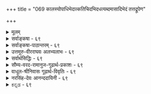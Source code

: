 +++
title = "069 कालस्योपाधिभेदात्कतिचिदभिदधत्यब्दमासादिभेदं तत्तद्रूपेण"

+++
<details><summary>मूलम्</summary>

कालस्योपाधिभेदात्कतिचिदभिदधत्यब्दमासादिभेदं तत्तद्रूपेण कालः परिणमत इति प्राहुरेके तदा तु ।  
ये तत्रोपाधयः स्युस्त इह परिणतिं प्राप्नुयुस्सानुबन्धाः नित्यो व्यापी च तादृक्परिणतिभिरसौ सर्वकार्ये निमित्तम् ॥ ६९ ॥
</details>

<details><summary>सर्वाङ्कषा - ६९</summary>

यदि कालः नित्यः विभुश्च तर्हि क्षणलवदिनादिव्यवहारः कथमित्यस्योत्तरमाह - कालस्येत्यादिना । **उपाधिभेदात्** = सूर्यपरिस्पन्दचक्षुर्निमेषादिरूपोपाधिभेदात् **कालस्य** = एकस्य नित्यस्य विभोः कालस्य अब्द- **मासादिभेदम्** = संवत्सरमासादिभेदं **कतिचित्** = नैयायिकाः, तदनुसारिणः अस्मदीयाश्च केचन अभिदधुः । **एके** = अन्ये तु 'एके मुख्यान्यकेवलाः' इत्यमरः । कालः **तत्तद्रूपेण** = संवत्सरमासक्षणादिभेदेन **परिणमते** = प्रकृतिद्रव्यवत् अस्यापि द्रव्यत्वात् परिणामं प्राप्नोतीति प्राहुः । कालस्य स्वतन्त्रप्रत्यक्षद्रव्यत्वाभ्युपगमे परिणामाङ्गीकार एव स्वरस इति एतत्पक्षे आदरातिशयं सूचयितुं 'प्राहुः' इत्युक्तम् । तदा **तु** = परिणामाङ्गीकारपक्षेऽपि **तत्र** = औपाधिकभेदपक्षे **ये** = सूर्यपरिस्पन्दचक्षुर्निमेषादयः उपाधयः स्युः, ते सर्वे, **इह** = अस्मिन् परिणामपक्षेऽपि **सानुबन्धाः** = तत्तदृतुलिङ्गादिसहितास्सन्तः परिणतिं प्राप्नुयुः, अन्यथा स्वतः परिणामासंभवात्, अव्यवस्थाप्रसङ्गः । आहत्य तु स्वरूपतः प्रकृतिवत् नित्यः व्यापी **च** = विभुश्च सर्वदेशेषु सर्वदा च कालव्यवहारदर्शनात्, **तादृक्परिणतिभिः** = पूर्वोक्ततादृशक्षणदिवसादिपरिणतिविशिष्टस्सन्नेव **असौ** = कालः **सर्वकार्ये** = सर्वेष्वपि कार्येषु **निमित्तम्** = नैयायिकमत इव निमित्तकारणं भवति ॥ 

इदं लोकायतदृष्ट्या । वेदान्तदृष्ट्या तु– 'अन्तः पुरुषरूपेण कालरूपेण यो बहिः । समन्वेत्येष सत्त्वानां भगवानात्ममायया ॥ ' ( भाग. 3-26 - 18 ) इत्येतदेव परमं सत्यम् । तथा च कालस्य नित्यविभूतेश्चेश्वरेऽन्तर्भावे, धर्मभूतज्ञानस्य जीवेऽन्तर्भावे च (जीव. 4), चित् (जीव), अचित् (प्रकृतिः), ईश्वरश्चेति तत्त्वत्रयमेव शिष्यत इति 'भोक्ता भोग्यं प्रेरितारं च मत्त्वा' (श्वे. 1 12 ) इत्युक्तः तत्त्वत्रयसिद्धान्त एव साधीयान् । इतरत्सर्वं बुद्धिवैशद्यायैव ॥ ६९ ॥
</details>


<details><summary>सर्वाङ्कषा-पाठान्तरम् - ६९</summary>

यदि कालः नित्यः विभुश्च तर्हि क्षणलवदिनादिव्यवहारः कथमित्यस्योत्तरमाह - कालस्येत्यादिना । उपाधिभेदात्‌ = सूर्यपरिस्पन्दचक्षुर्निमिषादिरूपोपाधिभेदात्‌ कालस्य = एकस्य नित्यस्य विभोः कालस्य अब्दमासादिभेदम्‌ = संवत्सरमासादिभेदं कतिचित्‌ = नैयायिकाः, तदनुसारिणः अस्मदीयाश्च केचन अभिदधुः । एके = अन्ये तु 'एके मुख्यान्यकेवलाः' इत्यमरः । कालः तत्तद्रूपेण = संवत्सरमासक्षणादिभेदेन परिणमते = प्रकृतिद्रव्यवत्‌ अस्यापि द्रव्यत्वात्‌ परिणामं प्राप्नोतीति प्राहुः । कालस्य स्वतन्त्रप्रत्यक्षद्रव्यत्वाभ्युपगमे परिणामाङ्गीकार एव स्वरस इति एतत्पक्षे आदरातिशयं सूचयितुं 'प्राहुः' इत्युक्तम्‌ । तदा तु = परिणामाङ्गीकारपक्षेऽपि तत्र = औपाधिकभेदपक्षे ये = सूर्यपरिस्पन्दचक्षुर्निमेषादयः उपाधयः स्युः, ते सर्वे, इह = अस्मिन्‌ परिणामपक्षेऽपि सानुबन्धाः = तत्तदृतुलिङ्गादिसहितास्सन्तः परिणतिं प्राप्नुयुः, अन्यथा स्वतः परिणामासंभवात्‌, अव्यवस्थाप्रसङ्गः । आहत्य तु, स्वरूपतः प्रकृतिवत्‌ नित्यः व्यापी च = विभुश्च सर्वदेशेषु सर्वदा च कालव्यवहारदर्शनात्‌, तादृक्परिणतिभिः = पूर्वोक्ततादृशक्षणदिवसादिपरिणतिविशिष्टस्सन्नेव असौ = कालः सर्वकार्ये = सर्वेष्वपि कार्येषु निमित्तम्‌ = नैयायिकमत इव निमित्तकारणं भवति ॥   
इदं लोकायतदृष्ट्या । वेदान्तदृष्ट्या तु - 'अन्तः पुरुषरूपेण कालरूपेण यो बहिः । समन्वेत्येष सत्त्वानां भगवानात्ममायया ॥' (भाग.३-२६-१८) इत्येतदेव परमं सत्यम्‌ । तथा च कालस्य नित्यविभूतेश्चेश्वरेऽन्तर्भावे, धर्मभूतज्ञानस्य जीवेऽन्तर्भावे च (जीव.४), चित्‌(जीव), अचित्‌ (प्रकृतिः), ईश्वरश्चेति तत्त्वत्रयमेव शिष्यत इति 'भोक्ता भोग्यं प्रेरितारं च मत्त्वा' (१-१२) इत्युक्तः तत्त्वत्रयसिद्धान्त एव साधीयान्‌ । इतरत्सर्वं बुद्धिवैशद्यायैव ॥ ६९ ॥
</details>


<details><summary>उत्तमूरु-वीरराघवः अलभ्यलाभः - ६९</summary>

'कल्पान्तेऽप्येककालः' इति एकत्वमुक्तं कथं घटत इति पृच्छति यदीति । उपाधिभेदम् = सूर्यपरिस्पन्दादिसंख्येयत्तामादायेति भावः । तत्त द्रूपेणेति । कालो हि द्रव्यम् । अवस्थावत्त्वञ्च द्रव्यलक्षणम् । अचेतनत्वाच्च परिणामरूपावस्था घटते इति भावः । यादवप्रकाशैरिति । सूर्येति श्लोकावृत्तावुक्तं त्रिविधा प्रकृतिरिति वचनमप्येतदीयं स्यात् । ब्रह्मकार्यत्वेऽपि अनादित्वमव्यक्त इव कथञ्चिन्निर्वाह्यम् । उपात्ते वचने, 'अजस्रपरिणामी मुहूर्तारात्रादिविभागयुक्' इत्येव ह्युक्तम्, न तु क्षणमुहूर्तादिपरिणामीति वा क्षणमुहूर्तादिविभागयुक् इति वा । तद्विमृश्य अजस्रक्षणमात्रपरिणामीत्युक्त्वा भावमाह अयं भाव इति । यदि अब्दादिरूपेणापि परिणामः, स कदा । क्षणपरिणामः प्रतिक्षणम् । अब्दपरिणामस्तु एकैकाब्दानन्तरमिति चेत् - एकैकं दिनभारभ्यापि षट्पञ्चाशदधिकदिनत्रीशतीसंख्यया अब्दनिष्पादनात् पुत्रादिजननदिनमारभ्याब्दगणनात् सौरचान्द्रसावनबार्हस्पत्यादिभेदेनाब्दव्यवहारभेदाच्चाव्यवस्था । एवं मुहूर्तादष्वपि । प्रतिक्षणं मुहूर्तसंवत्सरादिसर्वपरिणामस्वीकारेण तत्तन्नाशपर्यन्ततत्तत्संबन्धशालिनिः अब्दास्थायित्वादिकमित्युक्तावपि मुहूर्ताब्दशब्दादीनां कोऽर्थ इति विमर्शे क्षणसमुदायवैचित्रीमादायैव भेदव्युत्पादने कार्यम् । तथा च किं वृथा क्षणातिरिक्तकालपरिणामस्वीकारेण । तत्रतत्र यथेष्टं तत्समुदायविशेषग्रहणेन सर्वनिर्वाहादित्याशयः । आद्यन्तमध्यमेत्यादि । यावत्क्षणसमुदायं गृहीत्वा अब्दसंबन्ध उच्यते । तत्र प्रथमक्षणे वा मध्ये वा अन्ते वा कदा तदब्दोत्पत्तिः? नियामकाभावे नानाब्दोत्पत्तिः स्यात् । यत्र क्षणे उत्पत्तिः, तदैव तस्याब्दत्वेन व्यवहारः स्यादिति भावः । तर्हि क्षणपरिणाममपि विहाय प्रथमा तार्किकादिसरणिरेवाद्रियतामित्यत्र प्रागेव तदसंभव उक्त इत्याह अत्र चेति । कृत्स्नैकदेशेति । सर्वमिदं ग्रन्थारम्भ एव समाहितम् । एकदेशवृत्तिगुणः - संयोगादिः । अवच्छेदकान्तरनिरपेक्षमेवाव्याप्यवृत्तित्वस्वाभाव्येनोपपत्तिः । अत एव ब्रह्मणि निरवयवे घटादेरेकदेशसंबन्ध इत्यादि भाव्यम् ।   
कालव्ययस्था स्पन्दगणनयैवोच्यते । स्पन्दश्च क्रिया । सा विभौ कथं स्यात् । मध्यमपरिमाणत्वे चानित्यता स्यात् । अतोऽणुरिति जैनाः, तद् दूषयति स्पन्देति । आशा दिक् । वसनम् अम्बरम्, आशावसनो दिगम्बरः, तदनुयायिनस्तत्रोक्ताः । तोकः - बालः । आशावसनेति पाठार्जवेऽपि आशावसानेत्येव सवेत्र पाठः । तदा वस आच्छादने इति शानचि वसानेति रूपे आशाः वसानाः दिगम्बरा इति व्याख्येयम् । दुराशेति ॥ स्पन्दापेक्षायामपि सूर्यादिस्पन्दस्यैवोक्त्या कालस्य स्पन्दानपेक्षणादिति भावः स्वप्रकर्षाद्येः क्षणसंख्याधिक्यन्यूनत्वादिभिरित्यर्थः । उपलक्षणमिति । क्रियामात्रं कालोपाधिरिति तार्किकपक्षमाश्रित्य तथोक्तिः । जन्यमात्रं कालोपाधिरिति तार्किकपक्षे तु तदन्यदपि गृह्यत इति भावः । मूले तदात्वित्यस्य द्वितीयपक्षे इत्यर्थः । ननु क्षणरूपपरिणामसंख्याविशेषत एव सर्वनिर्वाहे उपाधिघटनं कथमत्रेति चेत्; उच्यते - तत्र प्रथमपक्षे ये उपाधयः स्थिताः, तेऽत्र पक्षे परिणतिं प्राप्नुयुः, व्यवच्छेदकतया परिणामे संबध्येरन्नित्यर्थः । अयं भावः - प्रथमपक्षे मासो नाम मासघकत्वाभिमताः यावन्तः क्रियारूपक्षणाः तावन्तो वा, तावत्कालमात्रस्थितजन्यपदार्थरूपो दण्डात्मककालो वा । तादृशभौतिकवस्तुविशेषावच्छिन्नपरिणामसंतानः कालपरिणामपक्षे मासः । वसन्तः, चैत्र इत्यादौ तावत्कालस्थायिऋतुमासादिलिंगमुपाधीकृत्य तदवच्छिन्नपरिणाम इत्युक्तावेव विशेषावगमः । अन्यथा सर्वस्य क्षणरूपपरिणामत्वेनाविशेषादिति । एवं विशेषरूपेणैव कालस्य तत्तत्कार्यनिमित्तता । अतः कालः सर्वकार्यनिमित्तमित्युच्यते । न तु केवलं सामान्यत इति । न कालेति । वसन्तर्तुलिंगरूपकार्यस्य ग्रीष्मर्तुकार्यहेतुत्वं न नियतमित्यर्थः । प्रध्वंसेति । प्रध्वंसोऽयं निरन्वयविनाशः । सर्वकालसत्त्वं नित्यत्वमिति यदन्यत्रोच्यते, तत् अत्र न भवति; कालस्य काले सत्त्वायोगात् । व्याप्तिः - विभुतया नित्यविभूतावपि संबन्धः । तदपि - तत् हेतुत्वमपि संनिहितत्व एव भवेत् । अतो व्यापित्वमित्यर्थः । 'पूर्वभावो हि हेतुत्वं मीयते येनकेनचित् । व्यापकस्यापि नित्यस्य धर्मिधीरन्यथा न हि' (१-स्त) इति कुसुमाञ्जलिकारिकार्थं घटयति नन्विति । यदि तस्मिन् सति तत्, तदभावे तदभावः इति अन्वयव्यतिरेकावेव कारणत्वं स्यात्, तदा विभु नित्यं वस्तु न कारणं भवेत्, विभुत्वात् क्वचिदपि देशे, नित्यत्वात् क्वचिदपि काले व्यतिरेकस्य दुर्वचत्वात् । किं तु पूर्ववर्तित्वमेव हेतुत्वम्, तत् व्यतिरेकं विनाऽपि सुग्रहम् । कारणमिति शब्दप्रमाणात् कारणत्वग्रहे तदनपेक्षणात् । ननु न पूर्ववर्तित्वमात्रं कारणत्वम्, अनियतस्य रासभादेरपि कारणत्वापत्तेः । अतो नियतपूर्ववर्तित्वमेव । नियतत्वञ्च व्यतिरेकघटितमिति शंक्ते अथ स्यादिति । अस्मिन् सत्येवेति । अस्मिन् असति कार्यं न भवतीत्यर्थे एवकारोक्ते व्यतिरेको घटक इति शंका । प्रसंगत इति । आपादनतोऽपीत्यर्थः । आपादनं हि वस्तुनः सत्त्व एव भवति । तथा च यदीदं न स्यात्, तर्हि तन्न भवेदिति नियतत्वग्रह इति भावः । ननु सर्वकारणमिति सर्वपदं किमर्थमिति चेत् - कालस्य प्रकृतस्य सर्वकारणत्वात् । एवं प्रसंगपक्षे नित्यस्यापि कार्यत्वसिद्धिः । अत एव ब्रह्मतः तदिच्छातश्च सर्वपदार्थसत्ता । ननु एवमापादनस्यापि व्याप्यव्यापकभावधटितत्वात् तस्यापि नियतत्वरूपतया तत्राप्यापादनान्तरोपन्यासेऽनवस्थापातात्, व्याप्यारोपेण व्यापकारोपस्तर्क इत्येव प्रसिद्ध्या कार्यकारणयोर्व्याप्यव्यापकभावस्य वक्तव्यात्वाच्च नियतत्वं व्यापकत्वमित्येवोच्यताम् । तच्च समानाधिकरणाभावाप्रतियोगित्वमिति चेत् - अस्यापि व्यापकत्वस्य तर्कमन्तरेणासिद्ध्या, 'तर्कः शंकानिवर्तकः' इति तर्कोपन्यासापेक्षा स्यादिति एवं कथितम् । तादृशव्यापकत्वरूपनियतत्वावलम्बनं नानिष्टम् । एवमनियतं वैकल्पिकमपि कारणं लोके शास्त्रे च दृष्टम् । नियतमप्यन्यथासिद्धमकारणत्वेनेष्टम् । अतः कारणत्वमन्यादृशमिति विचारोऽप्यस्तीत्यलमधिकेन ॥ ६९ ॥
</details>


<details><summary>सर्वार्थसिद्धिः - ६९</summary>

यदि नित्य एकः कालः, तस्य कथं परिच्छिन्नानेकस्वरूपत्वमित्यत्र प्रसिद्धं पक्षमाह - कालस्येति ॥ आदि-शब्देन भूतभविष्यत्त्वादेरपि संग्रहः । नित्यस्यापि कालस्य द्रव्यान्तराणामिवावस्थाभेदैस्सर्वमिदं स्यात् । अवस्थाश्चात्रोपाधिसंबन्धमात्ररूपा इति लघीयान्पक्षः । पक्षान्तरमाह - तत्तद्रूपेणेति । यादवप्रकाशैरप्यभ्युपगतोऽयं पक्षः - "कालोऽनाद्यनन्तोऽजस्रक्षणपरिणामी मुहूर्ताहोरात्रादिविभागयुक्सर्वेषां परिणामस्पन्दहेतुः इति वचनात् । अयं भावः - क्षणरूप एव कालस्य सर्वदा परिणामः ; तत्संख्याप्रकर्षतारतम्याम्मुहूर्तादिविभागः ; तत एव चाब्दादीनामाद्यन्तमयमाद्युत्पत्तिक्षणविकल्पचोद्यं निस्तीर्णम् । प्रतिपुरुषमिष्टक्षणारम्भेणाब्दादिगणनाऽपि युक्तैव । अत्र च स्वतः क्षणादिभेदानभ्युपगमे कथमुपाधिभिरपि भेदः स्यात् ? तेषां कालमात्रेण संबन्धे तद्विशेषकत्वायोगात्, तदंशेन संबन्धे तु स्वत एव कालांशभेदसिद्धेः । ननु कालविकारेष्वपि कृत्स्नैकदेशसंबन्धविकल्पदोषस्समानः ; विकारान्तरेण भेदेऽनवस्थाप्रसङ्गश्चेति चेन्न ; आश्रयैकदेशवृत्तिगुणादिन्यायेन निर्वाहादिति । अयं परिहार उपाधिसंबन्धमात्रपक्षेऽप्यविशिष्ट इत्यन्ये मन्यन्ते ।  
स्पन्दसन्ततिसिद्ध्यर्थं कालस्याणुत्वकल्पनम् । आशावसानतोकानां दुराशामात्रजृम्भितम् ॥  
क्रियासन्ततिवत्काले परिणामपरम्परा । किं न स्यात्स्वप्रकर्षाद्यैः परत्वादिप्रसाधिका ॥  
एकाश्रयक्रियासंख्या काल इत्याप्तभाषितम् । कालोपाधिविशेषाणां सर्वेषामुपलक्षणम् ॥  
अत्र परिणतिपक्षमनूद्य तत्राप्युपाधिव्याप्तिमाह - तदा त्विति । अनुबन्धाः - ऋतुलिङ्गादयः । आनन्तर्यनियमादुत्तरोत्तरकार्याणामुपाधिमूलत्वं च सिद्धम् । ऋतुलिङ्गादीनां तु न कालकार्यहेतुनियमः । ये तु शैवादयः कालमनित्यमव्यापिनं परिमितकार्यहेतुं च प्राहुः, तान्प्रत्याह - नित्य इति । क्षणाद्यंशस्यागन्तुकत्वेऽपि स्वरूपतो नित्यः । नित्यत्वं चात्र प्रध्वंसविरहमात्रम् ; न तु सर्वदा सत्ता, कालान्तराभावात् । व्यापित्वं तु क्षणतोऽपि स्यात्; सार्वत्रिकाणामपि केषांचिद्यौगपद्यसिद्धेः । नित्यत्वे प्रागेव प्रमाणं दर्शितम् । व्याप्तिश्च - "कालं स पचते तत्र न कालस्तत्र वै प्रभुः" इत्यादिभिस्सिद्धा । त्रिगुणविभूतिवत्कालप्रतिनियतविकारास्तत्र न सन्तीत्यर्थः । स्वविकाराणामुपादानतयाऽन्येषां निमित्ततया वाऽस्य सर्वहेतुत्वं "कालः पचति भूतानीत्यादिभिर्गम्यते । तदपि सर्वत्र सन्निहितस्य । ननु "अन्तर्बहिश्च तत्सर्वं व्याप्य नारायणः स्थितः", "सर्वव्यापी सर्वभूतान्तरात्मा इत्यादिषु एकस्य सर्वव्यापत्वं श्रूयते ; अतस्तद्व्याप्यस्य कालस्य कथं विभुत्वम् ? इत्थम् - न हि न्यूनदेशवर्तित्वमेव व्याप्यत्वम् ; तथा सति समव्याप्तिभङ्गप्रसङ्गात् । तर्हि तद्वदन्योन्यव्याप्यत्वमिह स्यादिति चेत्, किमत्रानिष्टं परस्परप्रवेश्यत्वाद्यनभ्युपगमात् । द्वयोरपि सर्वसंयोगित्वे वि[वादा]रोधाभावात् । अतो यत्र कालस्तत्र सर्वत्र परमात्माऽस्तीति तस्य कालव्यापकत्वम् । इदं च तस्य धर्मभूतज्ञानेऽपि द्रष्टव्यम् । परमात्म[नः]स्वरूपैकदेशे विश्वं व्यवस्यितमित्येतदपि तादृशव्यतिरिक्तविषयम् । अन्यथा तस्य ज्ञानानन्दत्वादेरपि एक-देशित्वप्रसङ्गात् । न चैवं सति सर्वजीवानां व्यापित्वेऽप्यविरोधः स्यादिति वाच्यम् ; अणुत्वश्रुत्या तत्प्रतिषेधात् इति । ननु कालतो देशतो व्यतिरेकग्रहणस्याशक्यत्वान्नित्यविभूनां कारणत्वमेव न सिध्यति, कुतस्सर्वकारणत्वमित्यनुयोगश्च धर्मिग्राहकेणैव निरस्तः । अस्ति हि लोकेऽप्युपदेशतोऽपि तत्तद्वस्तुषु कारणत्वग्रहणम् । अथ स्यात् - नियतपूर्वसत्त्वं कारणत्वम्, नियमश्चास्मिन्सत्येवेदं भवतीप्येवंरूपः ; तत्रावधारणसिद्धोऽन्यदा नास्तीत्ययमर्थो नित्येषु च विभुष्वग्रहण इति । मैवम् ; प्रसङ्गतोऽपि नियमसिद्धेः ; तथा हि । इदं सर्वकारणमिति बोधयतामयमाशयः - यद्येतन्न स्यात् सर्वं नोत्पद्येत । अतस्सर्वोत्पत्तिप्रयोजकमेतदिति ; न पुनर्यदा यत्रेदं नास्ति तदा तत्र सर्वं नास्तीति । अतस्सुष्ठूक्तं नित्य-व्यापिनः कालस्य सर्वकार्यहेतुत्वम् ॥ ६९ ॥ इति कालस्यारुच्छेदकप्रकारविभुत्वसर्वकार्यहेतुत्वानि ॥
</details>


<details><summary>सौम्य-वरद-रामानुज-गूढार्थ-प्रकाशः - ६९</summary>

अब्दादीनामिति । अब्दादय आद्यक्षणे वा मध्यक्षणे वा उत्पद्यन्ते? न प्रथमः, अब्दादीनां  
नाशक उपाधिभेदो वा, स्वयमेव वा? नाद्यः - उपाध्यवच्छिन्नपक्षस्यैव लाघवेन स्वीकार्यत्वात् । नान्त्यः - अनन्तरक्षणेषु अब्दादिव्यवहाराभावप्रसङ्गात् । न द्वितीयतृतीयौ-आद्यक्षणे अब्दादिव्यवहाराभावप्रसङ्गात् इति चोद्यं द्रष्टव्यम् । प्रतिपुरुषं गणनाऽपि इत्यन्वयः । आशावसानतोकाः आर्हतबालाः । ननु उपाध्यवच्छिन्नकालपक्षे उपाधिप्रकर्षापकर्षाभ्यां परत्वापरत्वे संभवतः; कालपरिणामपक्षे कथमित्यत आह - क्रियेति । क्रियासन्ततिवदिति । तपनपरिस्पन्दादिरूपोपाधिसन्ततिवदित्यर्थः । परत्वादीति । प्रसाधिका किं न स्यादित्यन्वयः । तादृशव्यतिरिक्तविषयमिति । विभुव्यतिरिक्तविषयमित्यर्थः । अनुयोगः - प्रश्नः । 'प्रश्नोऽनुयोगः पृच्छा च' इति निधण्टुः । धर्मिग्राहकेणैव निरस्त इति । कार्यानुकृतान्वयव्यतिरेकत्वं कारणत्वं न भवति । अनन्यथासिद्धनियतपूर्वभावित्वं कारणत्वमिति भावः ॥ ६९ ॥
</details>


<details><summary>वाधूल-श्रीनिवासः गूढार्थ-विवृतिः - ६९</summary>

तदयोगादिति । उपाधिसम्बन्धायोगादित्यर्थः । क्रियासंख्या = कालोपाधिरित्यर्थः ॥ ६९ ॥
</details>


<details><summary>नरसिंह-देवः आनन्ददायिनी - ६९</summary>

आक्षेपसंगतिमाह - यदीति । परिच्छिन्नेति - क्षणादिरूपेण परिच्छेदः न तु देशपरिच्छेद इति भावः । प्रसिद्धमिति - उपाधिपरिच्छेदस्य काणादादितन्त्रसिद्धत्वादिति भावः । आदिशब्देन वर्तमानत्वादिसंग्रह । द्रव्यान्तराणामिवेति । तन्त्वादीनां पटाद्यवस्थाभेदेनेवेत्यर्थः । लघीयान् पक्ष इति - अतिरिक्तपरिणामपक्षेऽप्यावश्यकत्वा- ल्लघुतरत्वमस्येति भावः । यादवप्रकाशवचनमुदाहरति - कालोऽनाद्यनन्त इतीति केचित् । श्रुतिवाक्यमित्यन्ये । परिणामपक्षे क्षणलवादिव्यापिपरिणामो न स्यात् । युगपत्परिणामद्वयस्य विरुद्धत्वात् । न चेष्टापत्तिः । संवत्सरादिपारणीमकाले क्षणादिपरिणामाभावेन तद्व्यवहाराभावप्रसङ्गादित्यत्राह - अयं भाव इति । क्षणरूप एवेति - तथा च परिणामान्तरस्यानभ्युपगमात् क्षणादिव्यवहारविरोधोऽपि नास्ति माससंवत्सरादिव्यवहारश्च तत्तत्संख्याप्रकर्षतारतम्याद्युज्यत इति भावः । एतेन अब्दादिपरिणामो द्वादशमासादिपरिणामव्यापकः किमादिमासप्रथमदिवस उत्पद्यते? उत मध्यमासमध्यदिवसे? यद्वा अन्त्यमासान्त्यदिवसे? नाद्यः; आदावेवोत्पन्नत्वे तस्मिन्नेव दिवसे मासादिषु संवत्सरव्यवहारप्रसङ्गः । किं च क्षणे संवत्सरादिपरिणामो वर्तते न वा? तत्र वृत्तौ क्षण एव संवत्सरस्स्यात् । तत्रावृत्तौ ततोऽतिरिक्तकाले संवत्सरव्यवहारो न स्यात् । न च तदोत्पन्नसंवत्सररूपपरिणामो द्वादशमासपर्यन्तस्थायी(ति)तावता परिसमाप्यत इति नैकदिवसादौ व्यवहारप्रसङ्ग इति वाच्यम्; तथात्वे व्यासज्यवृत्तिता स्यात् । तथाच तावद्दिवसानामभावात् केवलकालमात्रप्रतीतिर्न स्यात् । न च पूर्व(पूर्व)दिवसानुसन्धानपूर्वकान्त्यदिवसप्रतीतिकाले प्रतीयत इति वाच्यम्; तथात्वे तावद्दिवसपरिणामस्यैव संवत्सरत्वोपपत्तौ तदतिरिक्तपरिणामकल्पने प्रमाणाभावात् । अत एव न द्वितीयतृतीयावपीति संवत्सराद्युत्पत्तिरनुपपन्नेति शङ्कापि निरस्तेत्याह - अत एवेति । क्षणसङ्ख्याप्रकर्षविशेषस्यैवाब्दादित्वादित्यर्थः । क्षणपरिणामे सर्वप्रत्ययं प्रमाणयति - प्रतिपुरुषमिति । इष्टः - प्रमाणेनाभ्युपगतः । ननु क्षणादिप्रतीतिरप्युपाधिभिरस्तु किंपरिणामेनेत्यत आह - अत्र चेत्यादि । तदेवोपपादयति - तेषामिति । तथाच कालमात्रस्य क्षणोपाध्यवच्छिन्नत्वात् सङ्ख्यापरिमाणाद्यवच्छिन्नघटस्येव भेदो न स्यादित्यर्थः । स्वत एवेति - स्वतोंऽशाभावे औपाधिकस्याप्यसम्भवादिति भावः । नन्विति - उपाधिपक्ष एव ज्यायानित्यर्थः । आश्रयैकदेशेति - स्वपरनिर्वाहकतया कालभेदकत्वमिति भावः । ननु परिणामपक्षे क्षणपरिणामस्य क्षणिकत्वावश्यम्भावात् क्षणिकत्वानुमाने(साध्याप्रसिद्ध्या)व्याप्यत्वासिद्ध्युद्भावनं न स्यात् । नचोपाधिपक्षेऽप्ययं दोषः! क्षणोपाधीनां क्षणिकत्वाभावस्योपपादितत्वादित्यस्वरसादुपाधिपक्षमुपक्षिपति - अयं परिहार इति । कालसम्बन्धप्रकर्षः परत्वम् । तन्न्यूनत्वमपरत्वम् । सम्बन्धश्च संयोगः । स च क्रियाधीनः । क्रिया च विभुत्वेऽनुपपन्ना । तथाच न तन्निबन्धनसंयोगादिसन्मवः । न च कालस्य निष्क्रियत्वे(यस्या)प्यन्यस्य परिच्छिन्नत्वात् तत्क्रियातस्संयोग इति वाच्यम्; तथाऽपि प्रथमसंयोगानन्तरं निष्क्रियस्य स्थिरस्य तत्प्रकर्षायोगात् । विभुनश्च द्रव्यस्य संयोगमात्रस्याभावात् । तथाच परत्वादेरसम्भवप्रसङ्गात् । अणुः कालः स्पन्दसंततिसिद्ध्यर्थमङ्गीकरणीय इति जैनपक्षमनुभाषते - स्पन्देति । स्पन्दसंततिः - परत्वापरत्वहेतुक्रियासंततिः । आशावसानाः -दिगम्बराः । क्रियासंततिवदिति - यथा क्रियाप्रकर्षः कालनिष्ठः परत्वादिहेतुः तथा विभुत्वेऽपि कालस्य तन्निष्ठः परिणामपरम्पराप्रकर्षः परत्वादिहेतुरस्तु! तथाच परत्वादेरन्यथाऽप्युपपत्तेः न तदर्थमणुत्वं कल्प्यम् । यद्वा कालसम्बन्धप्रकर्षो न परत्वं तन्न्यूनता वा अपरत्वम्; अपि तु परिणामपरम्पराप्रकर्षावच्छिन्नकालयोगः परत्वं तन्न्यूनतवच्छिन्नतद्योऽगोऽपरत्वम् । योगश्च न संयोगः; अपि तु आधराधेयभा(व इति)वादिरूपसम्बन्धविशेष इति न तदर्थं कालस्याणुत्वं कल्प्यमिति भाव । नन्वणुत्वविभुत्वयोरन्यतरनिर्णयः कथम्? इति चेत्; लाघवेनैकत्वनिर्णयेन; अन्यथा समस्तदेशवर्तिनां कालयोगे कल्प्यमाने अनन्तकालकल्पनाप्रसङ्गेन गौरवप्रसङ्गात् । ननु-  
एकाश्रयक्रियासङ्ख्या कालस्तस्य तु मानतः ।  
इति ज्योतिश्शास्त्रे परिस्पन्दसंततेरेव कालत्वाभिधानात् तद्विरुद्धोक्तिर्विरुद्धेत्यत आह - एकाश्रयेति । एकः तपनादिः । तत्क्रियासङ्ख्या कालोपाधिरित्यर्थः । नन्वेवं परिणामाद्युपाध्यङ्गीकारविरोध इत्यत्राह - सर्वेषामिति । ननु क्रियासंख्यैव कालोऽस्तु किमर्थं तदुपाधित्वमङ्गीकरणीयमिति चेत्; मैवम्; क्रियादीनां कालत्वे पौर्वापर्यव्यवस्थाया अभावेन सर्वेषां यौगपद्यप्रसङ्गात् । ननु परिणतिपक्षे उपाध्यभावात् कथं तदात्वित्यादिना उपाधिरुच्यते? इत्यत्राह - परिणतिपक्षमनूद्येति । ननु तत्पक्षस्यानुपाधिपक्षत्वात्कथमुपाधिसम्बन्ध इत्याशङ्क्य परिणामस्यापि कादाचित्कतया सामग्रीसापेक्षतया तासामेवोपाधित्वादित्यत्राह - तत्रापीति । ननु ऋतुलिङ्गादिकमेव कालव्यवहारहेतुरास्त्वि(लोपाधिरस्त्वि)त्यत्राह - ऋतुलिङ्गादीनामिति । व्यभिचारित्वमित्यर्थः । ये तु शैवादय इति - क्षणलवादिभिन्नस्य पूर्वोत्तरकालेष्वभा(कालेऽभा)वादनित्यत्वमव्यापित्वं च । अत एव न सर्वहेतुत्वमिति भावः । क्षणाद्यंशस्येति - क्षणलवादीनामौपाधिकत्वपरिणामाभ्यामुपपन्नत्वादिति भावः । ननु नित्यत्वं हि सर्वकालसम्बन्धः । स च कालस्य कालान्तराभावान्न सम्भवतीत्यत्राह - नित्यत्वं चेति । प्रागभावाप्रतियोगिनः कालस्येत्यर्थः । ननु सर्वस्याप्येकक्षणसम्बन्धो न सम्भवत्यतीतादेस्संबन्धायोगादित्यत्राह - सार्वत्रिकाणामपीति । तत्काले वर्तमानानामित्यर्थः । ननूक्तेन प्रमाणेन नित्यविभूतौ कालाभाव एव प्रतीयत इत्यत्राह -त्रिगुणविभूतिवदिति । 'कालं स पचते' इत्यंशेन कालसत्त्वप्रतीतेरिति भावः । हेतुत्वबलादपि व्यापित्वं सिद्धमित्याह - तदपि सर्वत्रेति । ननु सन्निधानाभावेऽपि कारणत्वमस्तु को दोषः? इति चेन्न; अतिप्रसङ्गाभावाय कारणसन्निधानस्यापेक्षितत्वात् । विभुत्वे श्रुतिविरोधं शङ्कते - नन्विति । परिहरति - इत्थमिति । द्वयोरपीति - विभुनाऽपि संयोगसम्भवादिति भावः । अत्र इति - यत्र कालसम्बन्धस्तत्र परमात्मसम्बन्ध इत्यर्थः । अन्यार्थं चेदं वक्तव्यमित्याह - इदं चेति । धर्मभूतज्ञानस्य विभुत्वादिति भावः । ननु -  
तस्य स्वरूपैकदेशे विश्वमेतद्व्यवस्थितम् ।  
तस्यायुतायुतांशांशे विश्वशक्तिरवस्थिता ॥  
इति वचनविराधस्स्यादित्यत्राह - परमात्मन इति । विश्वशक्तिः - विश्वमित्यर्थः । अन्यथेति । ज्ञानस्य प्रादेशिकत्वे क्व (किं)चित्प्रदेशे जडत्वप्रसङ्गादिति भावः । ननु व्याप्यत्वान्यथानुपपत्त्या जीवाणु(वान्य)त्वं न स्यादित्यत्राह - न चैवमिति । ग्राहकाभावेन ग्राह्याभावं शङ्कते - अथेत्यादिना । ग्राह्यस्य बाधाादिति भावः । तर्कस्वरूपमाह - तथा हीति । आरोपितेनाभावेनापादनसभ्भवादिति भावः । न पुनरिति व्याप्तिरिति - तथा व्यतिरेकव्याप्तिसत्त्वं नापेक्षितमिति भावः ॥ ६९ ॥  
 कालस्यावच्छेदप्रकारविभुत्वसर्वकार्यहेतुत्वानि ।
</details>


<details><summary>ಕನ್ನಡ - ६९</summary>

काल ऒन्दॆ, अनेकवॆ? ऎम्ब संशयवन्नु परिहरिसुत्तारॆ-कतिचित् उपाधिभेदात् कालस्य अब्द मासादिभॆदं अभिदधति ऒन्दे कालक्कॆ उपाधिगळिन्द वर्ष मास मुन्ताद भेदवन्नु कॆलवरु हेळुत्तारॆ. इदु वैशेषिकरु हेळुव क्रम.

एके तत्तद्रूपेण कालः परिणमते इति प्राहुः मत्तॆ कॆलवरु कालवॆम्ब द्रव्यवे वर्ष मासादि रूपगळिन्द परिणामवन्नु हॊन्दुत्तदॆ ऎन्दु हेळुवरु. तदा तु तत्र ये उवाधयः सुति ते इह सानुबाः परिणतिं प्राप्नुयु ई ऎरडनॆय परिणाम पक्षदल्ल,

आ मॊदनॆय पक्षदल्लि उपाधिगळागुव पदार्थगळे अदर मुन्दिन बॆळवणिगॆ समेत परिणामवन्नु हॊन्दुववु.

84

तत्त्वमुक्ताकलाप

[श्लोक 70

ये तत्रोपाधयस्सुस्त इह परिणतिं प्राप्नुयुस्थानुबा व्यापी च ताल्कक्षरिणतिभिरसौ सर्वकार्य निमित्तं ॥

नितो

70 – [जडद्रव्यगळ विचारणॆय परमोद्देश वायुर्दोधूयते यहृदयमुडुग बम्भ्रमीति द्रुतं बे तेजो जाज्वल्य ते यादपि न जलधिर्माधं धनीति ।

'काल अखण्ड, ऒन्दे' ऎम्ब पक्षदल्लि ऒन्दे कालक्कॆ क्षणदिनादिभेद हेगॆ बरुवुदॆन्दरॆ; ऒन्दे आकाशक्कॆ घटाद्युपाधिगळन्द घटाकाश इत्यादि व्यवहारदन्तॆ आगबहुदु. हीगॆ मॊदलनॆय पक्षदल्लि कालभेदव्यवहारक्कॆ उपाधिय अवश्यकतॆ इद्दरू, कालवे क्षणदिनादिरूपवागि परिणमिसुव पक्षदल्लि उपाधिय अवश्यकतॆ एनु? ऎम्बुदु मूल प्रश्नॆ. समाधान दिनादिरूपदल्लि कालवे परिणमिसिदरू आ परिणाम निष्कारणवागियू मत्तु व्यवस्थितवादरीतियल्लि ताने आगलारदु. तिङ्गळु ऎम्ब हॆसरु ऒन्दा दरू ऒन्दॊन्दु तिङ्गळ परिणामदल्लू, शीतोष्णादिगळ तारतम्यदल्लू महत्ताद व्यत्यासविरुत्तदॆ. आद्दरिन्द ई विचित्र परिणामगळिगॆ मॊद लनॆय पक्षदल्लि उपाधिगळागुव सूर्यचलनॆ मुन्ताद वस्तुगळू आ सूर्यपरिस्पन्दद बदलावणॆगॆ कारणवाद अंशगळू, अदर मुन्दिन बॆळवणिगॆयाद मळॆ, हिम, ताप मुन्ताद कार्यगळू, इवॆल्लवू कालद

परिणामक्कू अत्यावश्यक.

सर्वकार्य

नित्यः व्याप्ति च अस्‌ ताक्षरिणतिभिः निमित्तं-नित्यवू विभुवू आद ई काल अन्तह परिणाम विशेषगळिन्द जगत्तिनल्लि नडॆयुत्तिरुव सकल कार्यगळिगू निमित्तकारणवागुत्तदॆ॥ ६९ ॥
</details>
